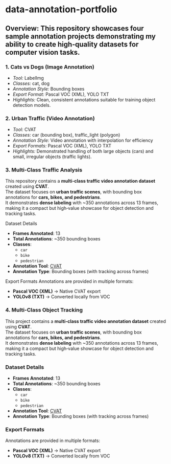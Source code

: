 # data-annotation-portfolio
## Overview: This repository showcases four sample annotation projects demonstrating my ability to create high‑quality datasets for computer vision tasks.
### 1. Cats vs Dogs (Image Annotation)
- *Tool:* LabelImg  
- *Classes:* cat, dog  
- *Annotation Style:* Bounding boxes  
- *Export Format:* Pascal VOC (XML), YOLO TXT
- *Highlights:* Clean, consistent annotations suitable for training object detection models.
### 2. Urban Traffic (Video Annotation)
- *Tool:* CVAT  
- *Classes:* car (bounding box), traffic_light (polygon)  
- *Annotation Style:* Video annotation with interpolation for efficiency  
- *Export Formats:* Pascal VOC (XML), YOLO TXT  
- *Highlights:* Demonstrated handling of both large objects (cars) and small, irregular objects (traffic lights).

### 3. Multi-Class Traffic Analysis
This repository contains a **multi‑class traffic video annotation dataset** created using **CVAT**.  
The dataset focuses on **urban traffic scenes**, with bounding box annotations for **cars, bikes, and pedestrians**.  
It demonstrates **dense labeling** with ~350 annotations across 13 frames, making it a compact but high‑value showcase for object detection and tracking tasks.

 Dataset Details
- **Frames Annotated**: 13  
- **Total Annotations**: ~350 bounding boxes  
- **Classes**:  
  - `car`  
  - `bike`  
  - `pedestrian`  
- **Annotation Tool**: [CVAT](https://cvat.ai)  
- **Annotation Type**: Bounding boxes (with tracking across frames)  

 Export Formats
Annotations are provided in multiple formats:
- **Pascal VOC (XML)** → Native CVAT export  
- **YOLOv8 (TXT)** → Converted locally from VOC 

### 4. Multi-Class Object Tracking
This project contains a **multi‑class traffic video annotation dataset** created using **CVAT**.  
The dataset focuses on **urban traffic scenes**, with bounding box annotations for **cars, bikes, and pedestrians**.  
It demonstrates **dense labeling** with ~350 annotations across 13 frames, making it a compact but high‑value showcase for object detection and tracking tasks.


### Dataset Details
- **Frames Annotated**: 13  
- **Total Annotations**: ~350 bounding boxes  
- **Classes**:  
  - `car`  
  - `bike`  
  - `pedestrian`  
- **Annotation Tool**: [CVAT](https://cvat.ai)  
- **Annotation Type**: Bounding boxes (with tracking across frames)  

### Export Formats
Annotations are provided in multiple formats:
- **Pascal VOC (XML)** → Native CVAT export  
- **YOLOv8 (TXT)** → Converted locally from VOC 
